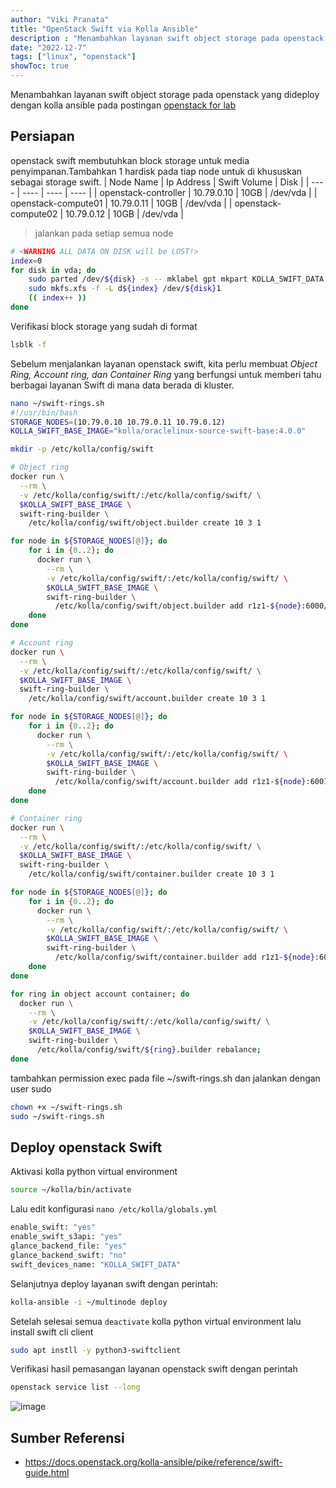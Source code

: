 ```yaml
---
author: "Viki Pranata"
title: "OpenStack Swift via Kolla Ansible"
description : "Menambahkan layanan swift object storage pada openstack kolla ansible"
date: "2022-12-7"
tags: ["linux", "openstack"]
showToc: true
---
```


Menambahkan layanan swift object storage pada openstack yang dideploy dengan kolla ansible pada postingan [openstack for lab](/posts/openstack-for-lab)

## Persiapan
openstack swift membutuhkan block storage untuk media penyimpanan.Tambahkan 1 hardisk pada tiap node untuk di khususkan sebagai storage swift.
| Node Name | Ip Address | Swift Volume | Disk |
| ---- | ---- | ---- | ---- |
| openstack-controller | 10.79.0.10 | 10GB | /dev/vda |
| openstack-compute01 | 10.79.0.11 | 10GB | /dev/vda |
| openstack-compute02 | 10.79.0.12 | 10GB | /dev/vda |


> jalankan pada setiap semua node
```bash
# <WARNING ALL DATA ON DISK will be LOST!>
index=0
for disk in vda; do
    sudo parted /dev/${disk} -s -- mklabel gpt mkpart KOLLA_SWIFT_DATA 1 -1
    sudo mkfs.xfs -f -L d${index} /dev/${disk}1
    (( index++ ))
done
```

Verifikasi block storage yang sudah di format
```bash
lsblk -f
```

Sebelum menjalankan layanan openstack swift, kita perlu membuat _Object Ring, Account ring, dan Container Ring_ yang berfungsi untuk memberi tahu berbagai layanan Swift di mana data berada di kluster.
```bash
nano ~/swift-rings.sh
#!/usr/bin/bash
STORAGE_NODES=(10.79.0.10 10.79.0.11 10.79.0.12)
KOLLA_SWIFT_BASE_IMAGE="kolla/oraclelinux-source-swift-base:4.0.0"

mkdir -p /etc/kolla/config/swift

# Object ring
docker run \
  --rm \
  -v /etc/kolla/config/swift/:/etc/kolla/config/swift/ \
  $KOLLA_SWIFT_BASE_IMAGE \
  swift-ring-builder \
    /etc/kolla/config/swift/object.builder create 10 3 1

for node in ${STORAGE_NODES[@]}; do
    for i in {0..2}; do
      docker run \
        --rm \
        -v /etc/kolla/config/swift/:/etc/kolla/config/swift/ \
        $KOLLA_SWIFT_BASE_IMAGE \
        swift-ring-builder \
          /etc/kolla/config/swift/object.builder add r1z1-${node}:6000/d${i} 1;
    done
done

# Account ring
docker run \
  --rm \
  -v /etc/kolla/config/swift/:/etc/kolla/config/swift/ \
  $KOLLA_SWIFT_BASE_IMAGE \
  swift-ring-builder \
    /etc/kolla/config/swift/account.builder create 10 3 1

for node in ${STORAGE_NODES[@]}; do
    for i in {0..2}; do
      docker run \
        --rm \
        -v /etc/kolla/config/swift/:/etc/kolla/config/swift/ \
        $KOLLA_SWIFT_BASE_IMAGE \
        swift-ring-builder \
          /etc/kolla/config/swift/account.builder add r1z1-${node}:6001/d${i} 1;
    done
done

# Container ring
docker run \
  --rm \
  -v /etc/kolla/config/swift/:/etc/kolla/config/swift/ \
  $KOLLA_SWIFT_BASE_IMAGE \
  swift-ring-builder \
    /etc/kolla/config/swift/container.builder create 10 3 1

for node in ${STORAGE_NODES[@]}; do
    for i in {0..2}; do
      docker run \
        --rm \
        -v /etc/kolla/config/swift/:/etc/kolla/config/swift/ \
        $KOLLA_SWIFT_BASE_IMAGE \
        swift-ring-builder \
          /etc/kolla/config/swift/container.builder add r1z1-${node}:6002/d${i} 1;
    done
done

for ring in object account container; do
  docker run \
    --rm \
    -v /etc/kolla/config/swift/:/etc/kolla/config/swift/ \
    $KOLLA_SWIFT_BASE_IMAGE \
    swift-ring-builder \
      /etc/kolla/config/swift/${ring}.builder rebalance;
done
```

tambahkan permission exec pada file ~/swift-rings.sh dan jalankan dengan user sudo
```bash
chown +x ~/swift-rings.sh
sudo ~/swift-rings.sh
```

## Deploy openstack Swift
Aktivasi kolla python virtual environment
```bash
source ~/kolla/bin/activate
```

Lalu edit konfigurasi `nano /etc/kolla/globals.yml`
```bash
enable_swift: "yes"
enable_swift_s3api: "yes"
glance_backend_file: "yes"
glance_backend_swift: "no"
swift_devices_name: "KOLLA_SWIFT_DATA"
```

Selanjutnya deploy layanan swift dengan perintah:
```bash
kolla-ansible -i ~/multinode deploy
```

Setelah selesai semua `deactivate` kolla python virtual environment lalu install swift cli client
```bash
sudo apt instll -y python3-swiftclient
```

Verifikasi hasil pemasangan layanan openstack swift dengan perintah
```bash
openstack service list --long
```
![image](/assets/images/openstack-service-swift.jpg)


## Sumber Referensi
- https://docs.openstack.org/kolla-ansible/pike/reference/swift-guide.html